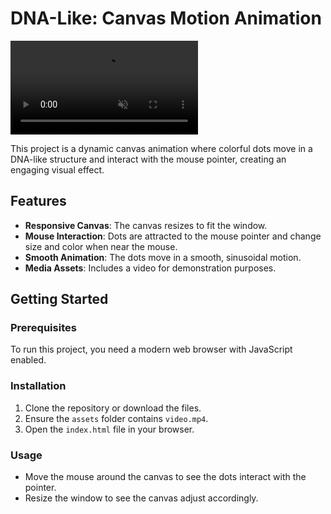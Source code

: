 # DNA-Like: Canvas Motion Animation
<video autoplay loop muted>
    <source src="assets/video.mp4" type="video/mp4">
</video>

This project is a dynamic canvas animation where colorful dots move in a DNA-like structure and interact with the mouse pointer, creating an engaging visual effect.

## Features

- **Responsive Canvas**: The canvas resizes to fit the window.
- **Mouse Interaction**: Dots are attracted to the mouse pointer and change size and color when near the mouse.
- **Smooth Animation**: The dots move in a smooth, sinusoidal motion.
- **Media Assets**: Includes a video for demonstration purposes.

## Getting Started

### Prerequisites

To run this project, you need a modern web browser with JavaScript enabled.

### Installation

1. Clone the repository or download the files.
2. Ensure the `assets` folder contains `video.mp4`.
3. Open the `index.html` file in your browser.

### Usage

- Move the mouse around the canvas to see the dots interact with the pointer.
- Resize the window to see the canvas adjust accordingly.





